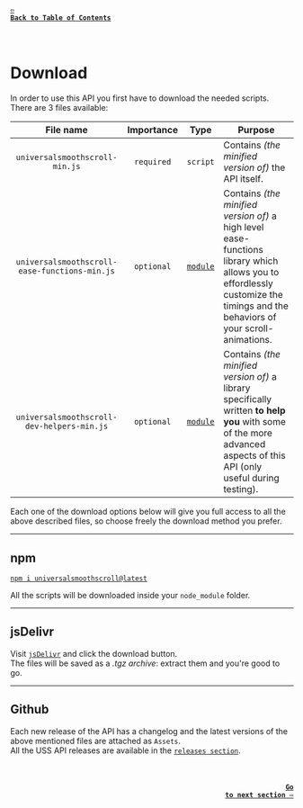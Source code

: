 #### <a href = "https://github.com/CristianDavideConte/universalSmoothScroll#table-of-contents"><code>&#8678; Back to Table of Contents</code></a>
<br/>

# Download
In order to use this API you first have to download the needed scripts. <br/>
There are 3 files available:

<table>
 <thead>
  <tr>
   <th>File name</th>
   <th>Importance</th>
   <th>Type</th>
   <th>Purpose</th>
  </tr>
 </thead>
 <tbody>
 <tr id = "universalsmoothscroll-min-file">
   <td rowspan = "1" align = "center">
    <code>universalsmoothscroll-min.js</code>
   </td>
   <td rowspan = "1" align = "center">
    <code>required</code>
   </td>
   <td rowspan = "1" align = "center">
    <code>script</code>
   </td>
   <td rowspan = "1" align = "left">
    Contains <i>(the minified version of)</i> the API itself.
   </td>
 </tr>
  <tr id = "universalsmoothscroll-ease-functions-min-file">
   <td rowspan = "1" align = "center">
    <code>universalsmoothscroll-ease-functions-min.js</code>
   </td>
   <td rowspan = "1" align = "center">
    <code>optional</code>
   </td>
   <td rowspan = "1" align = "center">
    <a href = "https://developer.mozilla.org/en-US/docs/Web/JavaScript/Guide/Modules"><code>module</code></a>
   </td>
   <td rowspan = "1" align = "left">
    Contains <i>(the minified version of)</i> a high level ease-functions library which allows you to effordlessly customize the timings and the behaviors of your scroll-animations. 
   </td>
 </tr>
 </tr>
  <tr id = "universalsmoothscroll-dev-helpers-min-file">
   <td rowspan = "1" align = "center">
    <code>universalsmoothscroll-dev-helpers-min.js</code>
   </td>
   <td rowspan = "1" align = "center">
    <code>optional</code>
   </td>
   <td rowspan = "1" align = "center">
    <a href = "https://developer.mozilla.org/en-US/docs/Web/JavaScript/Guide/Modules"><code>module</code></a>
   </td>
   <td rowspan = "1" align = "left">
    Contains <i>(the minified version of)</i> a library specifically written <strong>to help you</strong> with some of the more advanced aspects of this API (only useful during testing).
   </td>
 </tr>
 </tbody>
</table>

Each one of the download options below will give you full access to all the above described files, so choose freely the download method you prefer.

---

## npm
[`npm i universalsmoothscroll@latest`](https://www.npmjs.com/package/universalsmoothscroll) <br/>

All the scripts will be downloaded inside your `node_module` folder.
<br/>

--- 

## jsDelivr
Visit [`jsDelivr`](https://www.jsdelivr.com/package/npm/universalsmoothscroll) and click the download button. <br/>
The files will be saved as a _.tgz archive_: extract them and you're good to go. 
<br/>

---

## Github
Each new release of the API has a changelog and the latest versions of the above mentioned files are attached as <code>Assets</code>. <br/>
All the USS API releases are available in the [`releases section`](https://github.com/CristianDavideConte/universalSmoothScroll/releases).

<br/>

#### <p align="right"><a href = "./Installation.md"><code>Go to next section &#8680;</code></a></p>
